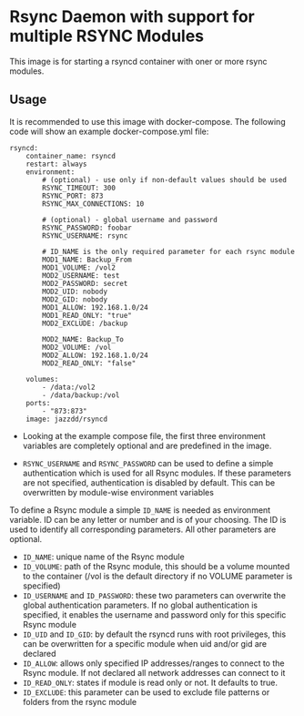 # Rsync Daemon with support for multiple RSYNC Modules
This image is for starting a rsyncd container with oner or more rsync modules.

## Usage
It is recommended to use this image with docker-compose. The following code will show an example docker-compose.yml file:

```
rsyncd:
    container_name: rsyncd
    restart: always
    environment: 
        # (optional) - use only if non-default values should be used
        RSYNC_TIMEOUT: 300
        RSYNC_PORT: 873
        RSYNC_MAX_CONNECTIONS: 10

        # (optional) - global username and password
        RSYNC_PASSWORD: foobar
        RSYNC_USERNAME: rsync
        
        # ID_NAME is the only required parameter for each rsync module
        MOD1_NAME: Backup_From
        MOD1_VOLUME: /vol2
        MOD2_USERNAME: test
        MOD2_PASSWORD: secret
        MOD2_UID: nobody
        MOD2_GID: nobody
        MOD1_ALLOW: 192.168.1.0/24
        MOD1_READ_ONLY: "true"
        MOD2_EXCLUDE: /backup

        MOD2_NAME: Backup_To
        MOD2_VOLUME: /vol
        MOD2_ALLOW: 192.168.1.0/24
        MOD2_READ_ONLY: "false"

    volumes:
        - /data:/vol2
        - /data/backup:/vol
    ports:
        - "873:873"
    image: jazzdd/rsyncd
```

- Looking at the example compose file, the first three environment variables are completely optional and are predefined in the image.

- `RSYNC_USERNAME` and `RSYNC_PASSWORD` can be used to define a simple authentication which is used for all Rsync modules. If these parameters are not specified, authentication is disabled by default. This can be overwritten by module-wise environment variables

To define a Rsync module a simple `ID_NAME` is needed as environment variable. ID can be any letter or number and is of your choosing. The ID is used to identify all corresponding parameters. All other parameters are optional.

- `ID_NAME`: unique name of the Rsync module
- `ID_VOLUME`: path of the Rsync module, this should be a volume mounted to the container (/vol is the default directory if no VOLUME parameter is specified)
- `ID_USERNAME` and `ID_PASSWORD`: these two parameters can overwrite the global authentication parameters. If no global authentication is specified, it enables the username and password only for this specific Rsync module
- `ID_UID` and `ID_GID`: by default the rsyncd runs with root privileges, this can be overwritten for a specific module when uid and/or gid are declared
- `ID_ALLOW`: allows only specified IP addresses/ranges to connect to the Rsync module. If not declared all network addresses can connect to it
- `ID_READ_ONLY`: states if module is read only or not. It defaults to true.
- `ID_EXCLUDE`: this parameter can be used to exclude file patterns or folders from the rsync module